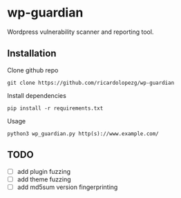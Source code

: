 # wp-guardian
Wordpress vulnerability scanner and reporting tool. 

## Installation

Clone github repo

    git clone https://github.com/ricardolopezg/wp-guardian


Install dependencies

    pip install -r requirements.txt


Usage

    python3 wp_guardian.py http(s)://www.example.com/


## TODO
- [ ] add plugin fuzzing
- [ ] add theme fuzzing
- [ ] add md5sum version fingerprinting 